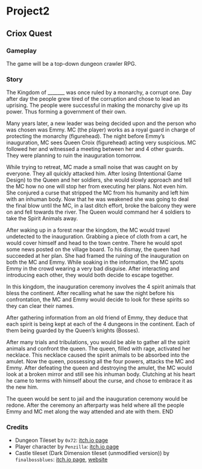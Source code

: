 # Project2

## Criox Quest

### Gameplay

The game will be a top-down dungeon crawler RPG.

### Story

The Kingdom of _______ was once ruled by a monarchy, a corrupt one. Day after day the people grew tired of the corruption and chose to lead an uprising. The people were successful in making the monarchy give up its power. Thus forming a government of their own.

Many years later, a new leader was being decided upon and the person who was chosen was Emmy. MC (the player) works as a royal guard in charge of protecting the monarchy (figurehead). The night before Emmy’s inauguration, MC sees Queen Croix (figurehead) acting very suspicious. MC followed her and witnessed a meeting between her and 4 other guards. They were planning to ruin the inauguration tomorrow.

While trying to retreat, MC made a small noise that was caught on by everyone. They all quickly attacked him. After losing (Intentional Game Design) to the Queen and her soldiers, she would slowly approach and tell the MC how no one will stop her from executing her plans. Not even him. She conjured a curse that stripped the MC from his humanity and left him with an inhuman body. Now that he was weakened she was going to deal the final blow until the MC, in a last ditch effort, broke the balcony they were on and fell towards the river. The Queen would command her 4 soldiers to take the Spirit Animals away.

After waking up in a forest near the kingdom, the MC would travel undetected to the inauguration. Grabbing a piece of cloth from a cart, he would cover himself and head to the town centre. There he would spot some news posted on the village board. To his dismay, the queen had succeeded at her plan. She had framed the ruining of the inauguration on both the MC and Emmy. While soaking in the information, the MC spots Emmy in the crowd wearing a very bad disguise. After interacting and introducing each other, they would both decide to escape together.

In this kingdom, the inauguration ceremony involves the 4 spirit animals that bless the continent. After recalling what he saw the night before his confrontation, the MC and Emmy would decide to look for these spirits so they can clear their names.

After gathering information from an old friend of Emmy, they deduce that each spirit is being kept at each of the 4 dungeons in the continent. Each of them being guarded by the Queen’s knights (Bosses). 

After many trials and tribulations, you would be able to gather all the spirit animals and confront the queen. The queen, filled with rage, activated her necklace. This necklace caused the spirit animals to be absorbed into the amulet. Now the queen, possessing all the four powers, attacks the MC and Emmy. After defeating the queen and destroying the amulet, the MC would look at a broken mirror and still see his inhuman body. Clutching at his heart he came to terms with himself about the curse, and chose to embrace it as the new him.

The queen would be sent to jail and the inauguration ceremony would be redone. After the ceremony an afterparty was held where all the people Emmy and MC met along the way attended and ate with them. END


### Credits

* Dungeon Tileset by `0x72`: [itch.io page](https://0x72.itch.io/dungeontileset-ii)
* Player character by `Penzilla`: [itch.io page](https://penzilla.itch.io/hooded-protagonist)
* Castle tileset (Dark Dimension tileset (unmodified version)) by `finalbossblues`: [itch.io page](https://finalbossblues.itch.io/dark-dimension-tileset), [website](http://www.timefantasy.net/)

